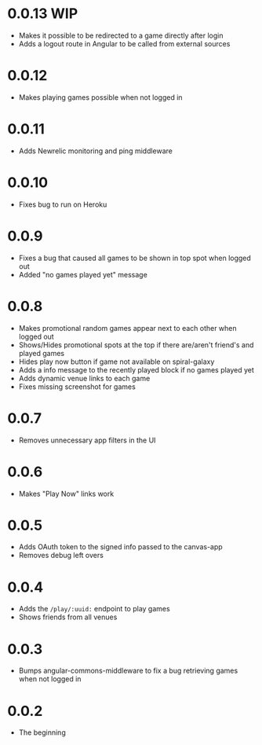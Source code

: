 # 0.0.13 WIP

* Makes it possible to be redirected to a game directly after login
* Adds a logout route in Angular to be called from external sources

# 0.0.12

* Makes playing games possible when not logged in

# 0.0.11

* Adds Newrelic monitoring and ping middleware

# 0.0.10

* Fixes bug to run on Heroku

# 0.0.9

* Fixes a bug that caused all games to be shown in top spot when logged out
* Added "no games played yet" message

# 0.0.8

* Makes promotional random games appear next to each other when logged out
* Shows/Hides promotional spots at the top if there are/aren't friend's and played games
* Hides play now button if game not available on spiral-galaxy
* Adds a info message to the recently played block if no games played yet
* Adds dynamic venue links to each game
* Fixes missing screenshot for games

# 0.0.7

* Removes unnecessary app filters in the UI

# 0.0.6

* Makes "Play Now" links work

# 0.0.5

* Adds OAuth token to the signed info passed to the canvas-app
* Removes debug left overs

# 0.0.4

* Adds the ``/play/:uuid:`` endpoint to play games
* Shows friends from all venues

# 0.0.3

* Bumps angular-commons-middleware to fix a bug retrieving games when not logged in

# 0.0.2

* The beginning
